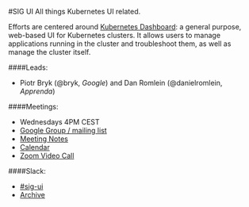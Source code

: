 #SIG UI
All things Kubernetes UI related.

Efforts are centered around [Kubernetes Dashboard](https://github.com/kubernetes/dashboard): a general purpose, web-based UI for Kubernetes clusters. It allows users to manage applications running in the cluster and troubleshoot them, as well as manage the cluster itself.


####Leads: 
* Piotr Bryk (@bryk, _Google_) and Dan Romlein (@danielromlein, _Apprenda_)
 
####Meetings:
* Wednesdays 4PM CEST
* [Google Group / mailing list](https://groups.google.com/forum/#!forum/kubernetes-sig-ui)
* [Meeting Notes](https://docs.google.com/document/d/1PwHFvqiShLIq8ZpoXvE3dSUnOv1ts5BTtZ7aATuKd-E/edit?usp=sharing)
* [Calendar](https://calendar.google.com/calendar/embed?src=google.com_52lm43hc2kur57dgkibltqc6kc%40group.calendar.google.com&ctz=Europe/Warsaw)
* [Zoom Video Call](https://zoom.us/j/863303289)

####Slack:
* [#sig-ui](https://kubernetes.slack.com/messages/sig-ui/)
* [Archive](http://kubernetes.slackarchive.io/sig-ui/)

